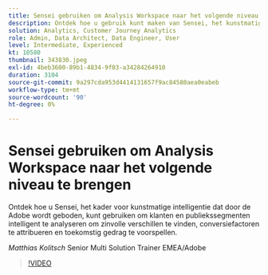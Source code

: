 ```yaml
---
title: Sensei gebruiken om Analysis Workspace naar het volgende niveau te brengen
description: Ontdek hoe u gebruik kunt maken van Sensei, het kunstmatige inlichtingenkader dat door de Adobe wordt geboden, om klanten en publiekssegmenten op intelligente wijze te analyseren naar ... (Beschrijvingen moeten tussen 60 en 160 tekens lang zijn)
solution: Analytics, Customer Journey Analytics
role: Admin, Data Architect, Data Engineer, User
level: Intermediate, Experienced
kt: 10580
thumbnail: 343830.jpeg
exl-id: 4beb3600-89b1-4834-9f03-a34284264910
duration: 3104
source-git-commit: 9a297cda953d4414131657f9ac84580aea0eabeb
workflow-type: tm+mt
source-wordcount: '90'
ht-degree: 0%

---
```


# Sensei gebruiken om Analysis Workspace naar het volgende niveau te brengen

Ontdek hoe u Sensei, het kader voor kunstmatige intelligentie dat door de Adobe wordt geboden, kunt gebruiken om klanten en publiekssegmenten intelligent te analyseren om zinvolle verschillen te vinden, conversiefactoren te attribueren en toekomstig gedrag te voorspellen.

*Matthias Kolitsch* Senior Multi Solution Trainer EMEA/Adobe

>[!VIDEO](https://video.tv.adobe.com/v/343830/?quality=12&learn=on)
